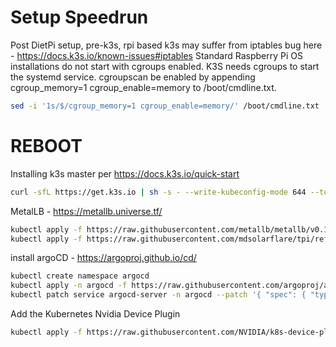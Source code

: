 # Setup Speedrun

Post DietPi setup, pre-k3s, rpi based k3s may suffer from iptables bug here - https://docs.k3s.io/known-issues#iptables
Standard Raspberry Pi OS installations do not start with cgroups enabled. 
K3S needs cgroups to start the systemd service. cgroupscan be enabled by 
appending cgroup_memory=1 cgroup_enable=memory to /boot/cmdline.txt.

```sh
sed -i '1s/$/cgroup_memory=1 cgroup_enable=memory/' /boot/cmdline.txt
```

# REBOOT

Installing k3s master per https://docs.k3s.io/quick-start

```sh
curl -sfL https://get.k3s.io | sh -s - --write-kubeconfig-mode 644 --token $yourtoken --node-ip $yourmasternodeip --disable servicelb
```

MetalLB - https://metallb.universe.tf/

```sh
kubectl apply -f https://raw.githubusercontent.com/metallb/metallb/v0.14.9/config/manifests/metallb-native.yaml
kubectl apply -f https://raw.githubusercontent.com/mdsolarflare/tpi/refs/heads/main/synced-apps/metallb-system/metallb-default-pool.yaml
```

install argoCD - https://argoproj.github.io/cd/

```sh
kubectl create namespace argocd  
kubectl apply -n argocd -f https://raw.githubusercontent.com/argoproj/argo-cd/stable/manifests/install.yaml
kubectl patch service argocd-server -n argocd --patch '{ "spec": { "type": "LoadBalancer", "loadBalancerIP": "192.168.0.xxx" } }'  # This IP is from defaultpool yaml for metallb
```

Add the Kubernetes Nvidia Device Plugin

```sh
kubectl apply -f https://raw.githubusercontent.com/NVIDIA/k8s-device-plugin/v0.16.2/deployments/static/nfd.yaml
```

